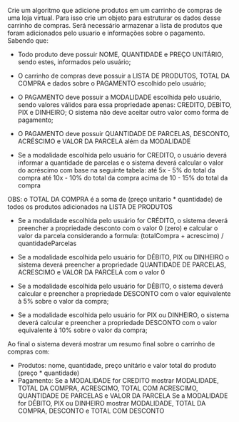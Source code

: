 Crie um algoritmo que adicione produtos em um carrinho de compras de uma loja virtual.
Para isso crie um objeto para estruturar os dados desse carrinho de compras. Será necessário armazenar a lista de produtos que foram adicionados pelo usuario e informações sobre o pagamento. Sabendo que:

- Todo produto deve possuir NOME, QUANTIDADE e PREÇO UNITÁRIO, sendo estes, informados pelo usuário;

- O carrinho de compras deve possuir a LISTA DE PRODUTOS, TOTAL DA COMPRA e dados sobre o PAGAMENTO escolhido pelo usuário;

- O PAGAMENTO deve possuir a MODALIDADE escolhida pelo usuário, sendo valores válidos para essa propriedade apenas: CREDITO, DEBITO, PIX e DINHEIRO; O sistema não deve aceitar outro valor como forma de pagamento;

- O PAGAMENTO deve possuir QUANTIDADE DE PARCELAS, DESCONTO, ACRÉSCIMO e VALOR DA PARCELA além da MODALIDADE

- Se a modalidade escolhida pelo usuário for CREDITO, o usuário deverá informar a quantidade de parcelas e o sistema deverá calcular o valor do acréscimo com base na seguinte tabela:
até 5x      - 5%  do total da compra
até 10x     - 10% do total da compra
acima de 10 - 15% do total da compra

OBS: o TOTAL DA COMPRA é a soma de (preço unitario * quantidade) de todos os produtos adicionados na LISTA DE PRODUTOS

- Se a modalidade escolhida pelo usuário for CRÉDITO, o sistema deverá preencher a propriedade desconto com o valor 0 (zero) e calcular o valor da parcela considerando a formula:
(totalCompra + acrescimo) / quantidadeParcelas

- Se a modalidade escolhida pelo usuário for DÉBITO, PIX ou DINHEIRO o sistema deverá preencher a propriedade QUANTIDADE DE PARCELAS, ACRESCIMO e VALOR DA PARCELA com o valor 0

- Se a modalidade escolhida pelo usuário for DÉBITO, o sistema deverá calcular e preencher a propriedade DESCONTO com o valor equivalente à 5% sobre o valor da compra;

- Se a modalidade escolhida pelo usuário for PIX ou DINHEIRO, o sistema deverá calcular e preencher a propriedade DESCONTO com o valor equivalente à 10% sobre o valor da compra;

Ao final o sistema deverá mostrar um resumo final sobre o carrinho de compras com:
- Produtos: nome, quantidade, preço unitário e valor total do produto (preço * quantidade)
- Pagamento:
 Se a MODALIDADE for CREDITO mostrar MODALIDADE, TOTAL DA COMPRA, ACRESCIMO, TOTAL COM ACRESCIMO, QUANTIDADE DE PARCELAS e VALOR DA PARCELA
 Se a MODALIDADE for DÉBITO, PIX ou DINHEIRO mostrar MODALIDADE, TOTAL DA COMPRA, DESCONTO e TOTAL COM DESCONTO 
